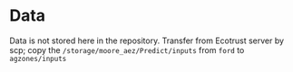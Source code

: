 # Data

Data is not stored here in the repository. Transfer from Ecotrust server by scp;
copy the `/storage/moore_aez/Predict/inputs` from `ford` to `agzones/inputs`
